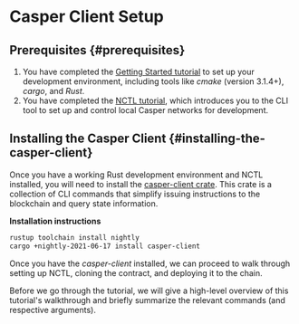 # Casper Client Setup

## Prerequisites {#prerequisites}

1.  You have completed the [Getting Started tutorial](https://docs.casperlabs.io/en/latest/dapp-dev-guide/setup-of-rust-contract-sdk.html) to set up your development environment, including tools like _cmake_ (version 3.1.4+), _cargo_, and _Rust_.
2.  You have completed the [NCTL tutorial](https://docs.casperlabs.io/en/latest/dapp-dev-guide/setup-nctl.html), which introduces you to the CLI tool to set up and control local Casper networks for development.

## Installing the Casper Client {#installing-the-casper-client}

Once you have a working Rust development environment and NCTL installed, you will need to install the [casper-client crate](https://crates.io/crates/casper-client). This crate is a collection of CLI commands that simplify issuing instructions to the blockchain and query state information.

**Installation instructions**

```sh
rustup toolchain install nightly
cargo +nightly-2021-06-17 install casper-client
```

Once you have the _casper-client_ installed, we can proceed to walk through setting up NCTL, cloning the contract, and deploying it to the chain.

Before we go through the tutorial, we will give a high-level overview of this tutorial's walkthrough and briefly summarize the relevant commands (and respective arguments).

